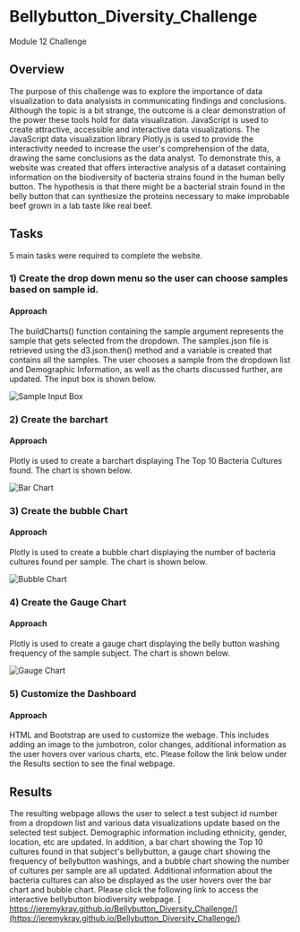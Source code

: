 # Bellybutton_Diversity_Challenge
Module 12 Challenge
## Overview
The purpose of this challenge was to explore the importance of data visualization to data analysists in communicating findings and conclusions. Although the topic is a bit strange, the outcome is a clear demonstration of the power these tools hold for data visualization. JavaScript is used to create attractive, accessible and interactive data visualizations. The JavaScript data visualization library Plotly.js is used to provide the interactivity needed to increase the user's comprehension of the data, drawing the same conclusions as the data analyst. To demonstrate this, a website was created that offers interactive analysis of a dataset containing information on the biodiversity of bacteria strains found in the human belly button. The hypothesis is that there might be a bacterial strain found in the belly button that can synthesize the proteins necessary to make improbable beef grown in a lab taste like real beef.  

## Tasks

5 main tasks were required to complete the website.

### 1) Create the drop down menu so the user can choose samples based on sample id. 
#### Approach
The buildCharts() function containing the sample argument represents the sample that gets selected from the dropdown. The samples.json file is retrieved using the  d3.json.then() method and a variable is created that contains all the samples. The user chooses a sample from the dropdown list and Demographic Information, as well as the charts discussed further, are updated. The input box is shown below.

  ![Sample Input Box](https://github.com/JeremyKRay/Bellybutton_Diversity_Challenge/blob/59b581214c9d9c87b7bb76547b94d0be445220db/Sample%20Input%20Box.png)
  
### 2) Create the barchart
#### Approach
Plotly is used to create a barchart displaying The Top 10 Bacteria Cultures found. The chart is shown below.

![Bar Chart](https://github.com/JeremyKRay/Bellybutton_Diversity_Challenge/blob/59b581214c9d9c87b7bb76547b94d0be445220db/Bar%20Chart.png)
  
### 3) Create the bubble Chart
#### Approach
Plotly is used to create a bubble chart displaying the number of bacteria cultures found per sample. The chart is shown below.

![Bubble Chart](https://github.com/JeremyKRay/Bellybutton_Diversity_Challenge/blob/59b581214c9d9c87b7bb76547b94d0be445220db/Bubble%20Chart.png)
  
### 4) Create the Gauge Chart
#### Approach
Plotly is used to create a gauge chart displaying the belly button washing frequency of the sample subject. The chart is shown below.

![Gauge Chart](https://github.com/JeremyKRay/Bellybutton_Diversity_Challenge/blob/59b581214c9d9c87b7bb76547b94d0be445220db/Gauge%20Chart.png)
  
### 5) Customize the Dashboard
#### Approach
HTML and Bootstrap are used to customize the webage. This includes adding an image to the jumbotron, color changes, additional information as the user hovers over various charts, etc. Please follow the link below under the Results section to see the final webpage.

## Results
The resulting webpage allows the user to select a test subject id number from a dropdown list and various data visualizations update based on the selected test subject. Demographic information including ethnicity, gender, location, etc are updated. In addition, a bar chart showing the Top 10 cultures found in that subject's bellybutton, a gauge chart showing the frequency of bellybutton washings, and a bubble chart showing the number of cultures per sample are all updated. Additional information about the bacteria cultures can also be displayed as the user hovers over the bar chart and bubble chart. 
Please click the following link to access the interactive bellybutton biodiversity webpage. [ https://jeremykray.github.io/Bellybutton_Diversity_Challenge/](https://jeremykray.github.io/Bellybutton_Diversity_Challenge/)
